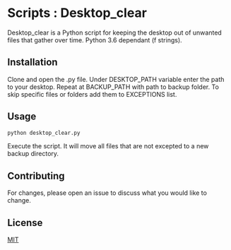 # Scripts : Desktop_clear


Desktop_clear is a Python script for keeping the desktop out of unwanted files that gather over time.
Python 3.6 dependant (f strings).

## Installation

Clone and open the .py file.
Under DESKTOP_PATH variable enter the path to your desktop. Repeat at BACKUP_PATH with path to backup folder.
To skip specific files or folders add them to EXCEPTIONS list.

## Usage

```python
python desktop_clear.py
```
Execute the script. It will move all files that are not excepted to a new backup directory.


## Contributing
For changes, please open an issue to discuss what you would like to change.


## License
[MIT](https://choosealicense.com/licenses/mit/)
